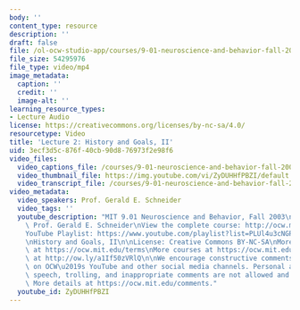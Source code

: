 ```yaml
---
body: ''
content_type: resource
description: ''
draft: false
file: /ol-ocw-studio-app/courses/9-01-neuroscience-and-behavior-fall-2003/mit9_01f03_lec02_360p_16_9.mp4
file_size: 54295976
file_type: video/mp4
image_metadata:
  caption: ''
  credit: ''
  image-alt: ''
learning_resource_types:
- Lecture Audio
license: https://creativecommons.org/licenses/by-nc-sa/4.0/
resourcetype: Video
title: 'Lecture 2: History and Goals, II'
uid: 3ecf3d5c-876f-40cb-90d8-76973f2e98f6
video_files:
  video_captions_file: /courses/9-01-neuroscience-and-behavior-fall-2003/1Vp2rCB445s36WkhXLdgMRfM7px7Evlq5_transcript.webvtt
  video_thumbnail_file: https://img.youtube.com/vi/ZyDUHHfPBZI/default.jpg
  video_transcript_file: /courses/9-01-neuroscience-and-behavior-fall-2003/1Vp2rCB445s36WkhXLdgMRfM7px7Evlq5_transcript.pdf
video_metadata:
  video_speakers: Prof. Gerald E. Schneider
  video_tags: ''
  youtube_description: "MIT 9.01 Neuroscience and Behavior, Fall 2003\nInstructor:\
    \ Prof. Gerald E. Schneider\nView the complete course: http://ocw.mit.edu/courses/brain-and-cognitive-sciences/9-01-neuroscience-and-behavior-fall-2003\n\
    YouTube Playlist: https://www.youtube.com/playlist?list=PLUl4u3cNGP63U7FmbKD9KClb-94dyPJim\n\
    \nHistory and Goals, II\n\nLicense: Creative Commons BY-NC-SA\nMore information\
    \ at https://ocw.mit.edu/terms\nMore courses at https://ocw.mit.edu\nSupport OCW\
    \ at http://ow.ly/a1If50zVRlQ\n\nWe encourage constructive comments and discussion\
    \ on OCW\u2019s YouTube and other social media channels. Personal attacks, hate\
    \ speech, trolling, and inappropriate comments are not allowed and may be removed.\
    \ More details at https://ocw.mit.edu/comments."
  youtube_id: ZyDUHHfPBZI
---
```

